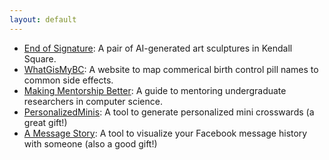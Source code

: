 ```yaml
---
layout: default
---
```


- [End of Signature](https://listart.mit.edu/art-artists/end-signature-2021-2022): A pair of AI-generated art sculptures in Kendall Square.
- [WhatGisMyBC](https://whatgismybc.pythonanywhere.com): A website to map commerical birth control pill names to common side effects.
- [Making Mentorship Better](https://makingmentorshipbetter.github.io): A guide to mentoring undergraduate researchers in computer science.
- [PersonalizedMinis](https://github.com/divyashan/personalized_mini): A tool to generate personalized mini crosswards (a great gift!)
- [A Message Story](https://github.com/divyashan/a_message_story): A tool to visualize your Facebook message history with someone (also a good gift!)

<!-- I really like word games. I wrote code to [generate personalized mini's](https://github.com/divyashan/personalized_mini) (a great gift!!), a [Chrome extension](https://chrome.google.com/webstore/detail/nytimed/hloelniielchalacnlmgdkjfkjfnccjg?hl=en) to track your NYTimes crossword stats, a [solver](https://github.com/divyashan/wordbrain_solver) for the game WordBrain, and [code](https://github.com/divyashan/a_message_story) to visualize your Facebook message history with someone. All this is to say I like word-game adjacent projects! Below is a set of minis I've made. I really like making them for people, so reach out if you'd like a something themed ☀️

- [4.09.2020] [crossword mini](pdfs/crossword_4_9_2020_1.pdf)
- [4.09.2020] [crossword mini](pdfs/crossword_4_9_2020.pdf)
- [7.15.2017] [spelling bee](pdfs/word_scramble.png)
- [7.01.2017] [crossword mini](pdfs/mini_xword.png) -->
